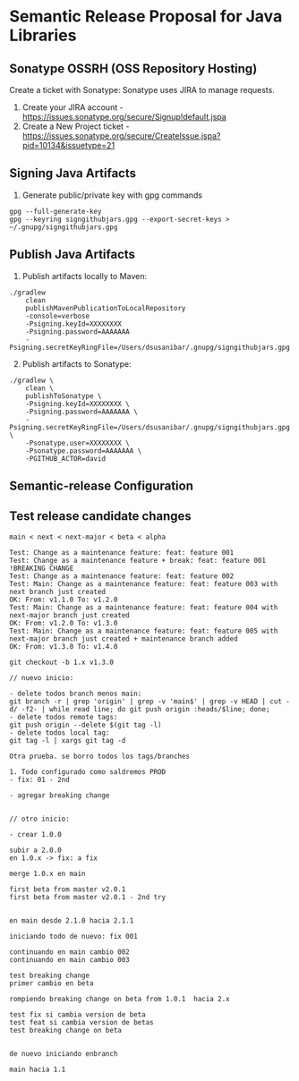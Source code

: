 # Semantic Release Proposal for Java Libraries

## Sonatype OSSRH (OSS Repository Hosting)

Create a ticket with Sonatype: Sonatype uses JIRA to manage requests.

1. Create your JIRA account - https://issues.sonatype.org/secure/Signup!default.jspa
2. Create a New Project ticket - https://issues.sonatype.org/secure/CreateIssue.jspa?pid=10134&issuetype=21

## Signing Java Artifacts

1. Generate public/private key with gpg commands

```shell
gpg --full-generate-key
gpg --keyring signgithubjars.gpg --export-secret-keys > ~/.gnupg/signgithubjars.gpg
```

## Publish Java Artifacts

1. Publish artifacts locally to Maven:
```shell
./gradlew
    clean
    publishMavenPublicationToLocalRepository
    -console=verbose
    -Psigning.keyId=XXXXXXXX
    -Psigning.password=AAAAAAA
    -Psigning.secretKeyRingFile=/Users/dsusanibar/.gnupg/signgithubjars.gpg
```

2. Publish artifacts to Sonatype:
```shell
./gradlew \
    clean \
    publishToSonatype \
    -Psigning.keyId=XXXXXXXX \
    -Psigning.password=AAAAAAA \
    -Psigning.secretKeyRingFile=/Users/dsusanibar/.gnupg/signgithubjars.gpg \
    -Psonatype.user=XXXXXXXX \
    -Psonatype.password=AAAAAAA \
    -PGITHUB_ACTOR=david
```

## Semantic-release Configuration


## Test release candidate changes

```shell
main < next < next-major < beta < alpha

Test: Change as a maintenance feature: feat: feature 001
Test: Change as a maintenance feature + break: feat: feature 001 !BREAKING CHANGE
Test: Change as a maintenance feature: feat: feature 002
Test: Main: Change as a maintenance feature: feat: feature 003 with next branch just created
OK: From: v1.1.0 To: v1.2.0
Test: Main: Change as a maintenance feature: feat: feature 004 with next-major branch just created
OK: From: v1.2.0 To: v1.3.0
Test: Main: Change as a maintenance feature: feat: feature 005 with next-major branch just created + maintenance branch added
OK: From: v1.3.0 To: v1.4.0

git checkout -b 1.x v1.3.0

// nuevo inicio:

- delete todos branch menos main:
git branch -r | grep 'origin' | grep -v 'main$' | grep -v HEAD | cut -d/ -f2- | while read line; do git push origin :heads/$line; done;
- delete todos remote tags:
git push origin --delete $(git tag -l)
- delete todos local tag:
git tag -l | xargs git tag -d

Otra prueba. se borro todos los tags/branches

1. Todo configurado como saldremos PROD
- fix: 01 - 2nd

- agregar breaking change


// otro inicio:

- crear 1.0.0

subir a 2.0.0
en 1.0.x -> fix: a fix

merge 1.0.x en main

first beta from master v2.0.1
first beta from master v2.0.1 - 2nd try


en main desde 2.1.0 hacia 2.1.1

iniciando todo de nuevo: fix 001

continuando en main cambio 002
continuando en main cambio 003

test breaking change
primer cambio en beta

rompiendo breaking change on beta from 1.0.1  hacia 2.x

test fix si cambia version de beta
test feat si cambia version de betas
test breaking change on beta


de nuevo iniciando enbranch

main hacia 1.1
```
